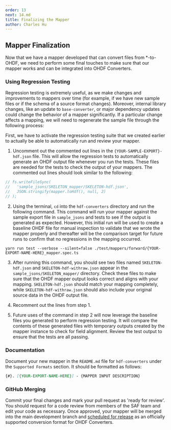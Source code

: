 ```yaml
---
order: 13
next: 14.md
title: Finalizing the Mapper
author: Charles Hu
---
```


## Mapper Finalization

Now that we have a mapper developed that can convert files from \*-to-OHDF, we need to perform some final touches to make sure that our mapper works and can be integrated into OHDF Converters.

### Using Regression Testing

Regression testing is extremely useful, as we make changes and improvements to mappers over time (for example, if we have new sample files or if the schema of a source format changes). Moreover, internal library changes, like an update to `base-converter`, or major dependency updates could change the behavior of a mapper significantly. If a particular change affects a mapping, we will need to regenerate the sample file through the following process:

First, we have to activate the regression testing suite that we created earlier to actually be able to automatically run and review your mapper.

1. Uncomment out the commented out lines in the `{YOUR-SAMPLE-EXPORT}-hdf.json` file. This will allow the regression tests to automatically generate an OHDF output file whenever you run the tests. These files are needed for the tests to check the output of your mappers. The commented out lines should look similar to the following:

```typescript
// fs.writeFileSync(
//   'sample_jsons/SKELETON_mapper/SKELETON-hdf.json',
//   JSON.stringify(mapper.toHdf(), null, 2)
// );
```

2. Using the terminal, `cd` into the `hdf-converters` directory and run the following command. This command will run your mapper against the sample export file in `sample_jsons` and tests to see if the output is generated as expected. However, this initial run will be used to create a baseline OHDF file for manual inspection to validate that we wrote the mapper properly and thereafter will be the comparison target for future runs to confirm that no regressions in the mapping occurred.

```shell
yarn run test --verbose --silent=false ./test/mappers/forward/{YOUR-EXPORT-NAME-HERE}_mapper.spec.ts
```

3. After running this command, you should see two files named `SKELETON-hdf.json` and `SKELETON-hdf-withraw.json` appear in the `sample_jsons/SKELETON_mapper/` directory. Check these files to make sure that the OHDF mapper output looks correct and aligns with your mapping. `SKELETON-hdf.json` should match your mapping completely, while `SKELETON-hdf-withraw.json` should also include your original source data in the OHDF output file.

4. Recomment out the lines from step 1.

5. Future uses of the command in step 2 will now leverage the baseline files you generated to perform regression testing. It will compare the contents of these generated files with temporary outputs created by the mapper instance to check for field alignment. Review the test output to ensure that the tests are all passing.

### Documentation

Document your new mapper in the `README.md` file for `hdf-converters` under the `Supported Formats` section. It should be formatted as follows:

```markdown
{#}. [{YOUR-EXPORT-NAME-HERE}] - {MAPPER INPUT DESCRIPTION}
```

### GitHub Merging

Commit your final changes and mark your pull request as 'ready for review'. You should request for a code review from members of the SAF team and edit your code as necessary. Once approved, your mapper will be merged into the main development branch and [scheduled for release](https://github.com/mitre/heimdall2/wiki/How-to-create-a-Heimdall2-release) as an officially supported conversion format for OHDF Converters.
